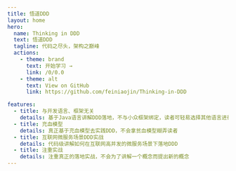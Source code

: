 ```yaml
---
title: 悟道DDD
layout: home
hero:
  name: Thinking in DDD
  text: 悟道DDD
  tagline: 代码之尽头，架构之巅峰
  actions:
    - theme: brand
      text: 开始学习 →
      link: /0/0.0
    - theme: alt
      text: View on GitHub
      link: https://github.com/feiniaojin/Thinking-in-DDD

features:
  - title: 与开发语言、框架无关
    details: 基于Java语言讲解DDD落地，不与小众框架绑定，读者可轻易选择其他语言进行实践
  - title: 充血模型
    details: 真正基于充血模型去实践DDD，不会拿贫血模型糊弄读者
  - title: 互联网微服务场景DDD实战
    details: 代码级讲解如何在互联网高并发的微服务场景下落地DDD
  - title: 注重实战
    details: 注重真正的落地实战，不会为了讲解一个概念而提出新的概念
---
```

